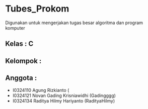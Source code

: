 # Tubes_Prokom
Digunakan untuk mengerjakan tugas besar algoritma dan program komputer
## Kelas : C
## Kelompok : 
## Anggota :
- I0324110 Agung Rizkianto (
- I0324121 Novan Gading Krisniawidhi (Gadingggg)
- I0324134 Raditya Hilmy Hariyanto (RadityaHilmy)
